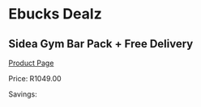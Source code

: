 
# Ebucks Dealz
## Sidea Gym Bar Pack + Free Delivery
[Product Page](https://www.ebucks.com/web/shop/productSelected.do?prodId=1157643465&catId=1173528667)

Price: R1049.00

Savings: 


	